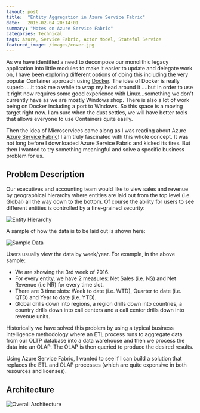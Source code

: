 ```yaml
---
layout: post
title:  "Entity Aggregation in Azure Service Fabric"
date:   2016-02-04 20:14:01
summary: "Notes on Azure Service Fabric"
categories: Technical
tags: Azure, Service Fabric, Actor Model, Stateful Service
featured_image: /images/cover.jpg
---
```


As we have identified a need to decompose our monolithic legacy application into little modules to make it easier to update and delegate work on, I have been exploring different options of doing this including the very popular Container approach using [Docker](https://www.docker.com/). The idea of Docker is really superb ....it took me a while to wrap my head around it ....but in order to use it right now requires some good experience with Linux...something we don't currently have as we are mostly Windows shop. There is also a lot of work being on Docker including a port to Windows. So this space is a moving target right now. I am sure when the dust settles, we will have better tools that allows everyone to use Containers quite easily. 

Then the idea of Microservices came along as I was reading about Azure [Azure Service Fabric](https://azure.microsoft.com/en-us/services/service-fabric/)! I am truly fascinated with this whole concept. It was not long before I downloaded Azure Service Fabric and kicked its tires. But then I wanted to try something meaningful and solve a specific business problem for us.

## Problem Description

Our executives and accounting team would like to view sales and revenue by geographical hierarchy where entities are laid out from the top level (i.e. Global) all the way down to the bottom. Of course the ability for users to see different entities is controlled by a fine-grained security:

![Entity Hierarchy](http://i.imgur.com/POkG8aP.png)

A sample of how the data is to be laid out is shown here:

![Sample Data](http://i.imgur.com/4XzXFqF.png)

Users usually view the data by week/year. For example, in the above sample:

* We are showing the 3rd week of 2016. 
* For every entity, we have 2 measures: Net Sales (i.e. NS) and Net Revenue (i.e NR) for every time slot. 
* There are 3 time slots: Week to date (i.e. WTD), Quarter to date (i.e. QTD) and Year to date (i.e. YTD). 
* Global drills down into regions, a region drills down into countries, a country drills down into call centers and a call center drills down into revenue units.

Historically we have solved this problem by using a typical business intelligence methodology where an ETL process runs to aggregate data from our OLTP database into a data warehouse and then we process the data into an OLAP. The OLAP is then queried to produce the desired results.

Using Azure Service Fabric, I wanted to see if I can build a solution that replaces the ETL and OLAP processes (which are quite expensive in both resources and licenses).   
       
## Architecture

![Overall Architecture](http://i.imgur.com/sHw2u2J.png)

